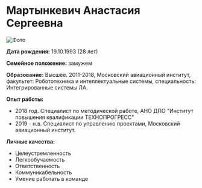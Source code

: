 # Мартынкевич Анастасия Сергеевна

![Фото](img/foto)

 **Дата рождения:** 19.10.1993 (28 лет)
 
 **Семейное положение:** замужем
 
 **Образование:** Высшее. 2011-2018, Московский авиационный институт, факультет: Робототехника и интеллектуальные системы, специальность: Интегрированные системы ЛА.  

**Опыт работы:** 
* 2018 год. Специалист по методической работе, АНО ДПО "Институт повышения квалификации ТЕХНОПРОГРЕСС"
* 2019 - н.в. Специалист по управлению проектами, Московский авиационный институт.

**Личные качества:**
- Целеустремленность
- Легкообучаемость
- Ответственность
- Коммуникабельность
- Умение работать в команде